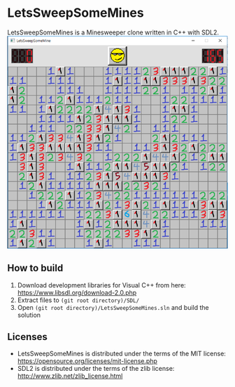 # LetsSweepSomeMines
LetsSweepSomeMines is a Minesweeper clone written in C++ with SDL2.
![LetsSweepSomeMines screenshot](https://raw.githubusercontent.com/FelisCatusKR/feliscatuskr.github.io/master/KakaoTalk_20190717_192414310.png)

## How to build
1. Download development libraries for Visual C++ from here: https://www.libsdl.org/download-2.0.php
2. Extract files to <code>(git root directory)/SDL/</code>
3. Open <code>(git root directory)/LetsSweepSomeMines.sln</code> and build the solution

## Licenses
* LetsSweepSomeMines is distributed under the terms of the MIT license: https://opensource.org/licenses/mit-license.php
* SDL2 is distributed under the terms of the zlib license: http://www.zlib.net/zlib_license.html
